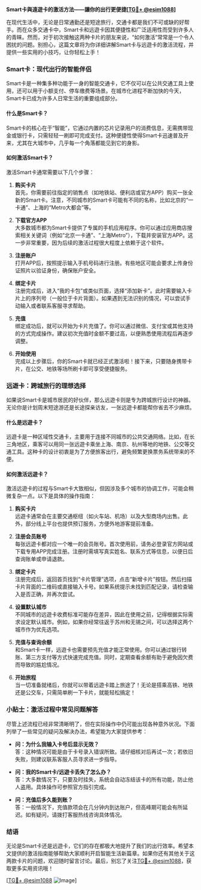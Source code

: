 **Smart卡與遠遊卡的激活方法——讓你的出行更便捷[[TG💪+ @esim1088](https://t.me/s/esim1088)]**

在现代生活中，无论是日常通勤还是短途旅行，交通卡都是我们不可或缺的好帮手。而在众多交通卡中，Smart卡和远遊卡因其便捷性和广泛适用性而受到许多人的青睐。然而，对于初次接触这两种卡片的朋友来说，“如何激活”常常是一个令人困扰的问题。别担心，这篇文章将为你详细讲解Smart卡与远遊卡的激活流程，并提供一些实用的小技巧，让你轻松上手！

### Smart卡：现代出行的智能伴侣

Smart卡是一种集多种功能于一身的智能交通卡，它不仅可以在公共交通工具上使用，还可以用于小额支付、停车缴费等场景。在城市化进程不断加快的今天，Smart卡已成为许多人日常生活的重要组成部分。

#### 什么是Smart卡？

Smart卡的核心在于“智能”，它通过内置的芯片记录用户的消费信息，无需携带现金或银行卡，只需轻轻一刷即可完成支付。这种便捷性使得Smart卡迅速普及开来，尤其在大城市中，几乎每一个角落都能见到它的身影。

#### 如何激活Smart卡？

激活Smart卡通常需要以下几个步骤：

1. **购买卡片**  
   首先，你需要前往指定的销售点（如地铁站、便利店或官方APP）购买一张全新的Smart卡。注意，不同城市的Smart卡可能有不同的名称，比如北京的“一卡通”、上海的“Metro大都会”等。

2. **下载官方APP**  
   大多数城市都为Smart卡提供了专属的手机应用程序。你可以通过应用商店搜索相关关键词（例如“北京一卡通”、“上海Metro”），下载并安装官方APP。这一步非常重要，因为后续的激活过程很大程度上依赖于这个软件。

3. **注册账户**  
   打开APP后，按照提示输入手机号码进行注册。有些地区可能会要求上传身份证照片以验证身份，确保账户安全。

4. **绑定卡片**  
   注册完成后，进入“我的卡包”或类似页面，选择“添加新卡”。此时需要输入卡片上的序列号（一般位于卡片背面）。如果遇到无法识别的情况，可以尝试手动输入或者联系客服寻求帮助。

5. **充值**  
   绑定成功后，就可以开始为卡片充值了。你可以通过微信、支付宝或其他支持的方式完成操作。建议初次充值时金额不要过高，以便熟悉使用流程后再逐步调整。

6. **开始使用**  
   完成以上步骤后，你的Smart卡就已经正式激活啦！接下来，只要随身携带卡片，在公交、地铁等场所刷卡即可享受便捷服务。

### 远遊卡：跨城旅行的理想选择

如果说Smart卡是城市居民的好伙伴，那么远遊卡则是专为跨城旅行设计的神器。无论你是计划周末短途游还是长途探亲访友，一张远遊卡都能帮你省去不少麻烦。

#### 什么是远遊卡？

远遊卡是一种区域性交通卡，主要用于连接不同城市的公共交通网络。比如，在长三角地区，乘客可以用同一张远遊卡乘坐上海、南京、杭州等地的地铁、公交等交通工具。这种卡的设计初衷是为了方便旅客出行，避免频繁更换票务系统带来的不便。

#### 如何激活远遊卡？

激活远遊卡的过程与Smart卡大致相似，但因涉及多个城市的协调工作，可能会稍微复杂一点。以下是具体的操作指南：

1. **购买卡片**  
   远遊卡通常会在主要交通枢纽（如火车站、机场）以及大型商场内出售。此外，部分线上平台也提供预订服务，方便外地游客提前准备。

2. **注册会员账号**  
   每张远遊卡都对应一个唯一的会员账号。首次使用前，请务必登录官方网站或下载专用APP完成注册。注册时需填写真实姓名、联系方式等信息，以便日后查询账单或申请退款。

3. **绑定卡片**  
   注册完成后，返回首页找到“卡片管理”选项，点击“新增卡片”按钮。然后扫描卡片背面的二维码或直接输入卡号。如果系统提示未找到匹配记录，请检查输入是否正确，并再次尝试。

4. **设置默认城市**  
   不同城市的远遊卡收费标准可能存在差异，因此在使用之前，记得根据实际需求设定默认城市。例如，如果你经常往返于苏州和无锡之间，可以选择这两个城市作为优先选项。

5. **充值与查询余额**  
   和Smart卡一样，远遊卡也需要预先充值才能正常使用。你可以通过银行转账、第三方支付等方式快速完成充值。同时，定期查看余额有助于避免因欠费而导致的尴尬情况。

6. **开始旅程**  
   当一切准备就绪后，你就可以带着远遊卡踏上旅途了！无论是搭乘高铁、地铁还是公交车，只需简单刷一下卡片，就能轻松搞定！

### 小贴士：激活过程中常见问题解答

尽管上述流程已经非常清晰明了，但在实际操作中仍可能出现各种意外状况。下面列举了一些常见的疑问及解决办法，希望能为大家提供参考：

- **问：为什么我输入卡号后显示无效？**  
  答：这种情况可能是由于卡号录入错误所致。请仔细核对后再试一次；若依旧失败，则建议联系客服人员寻求进一步指导。

- **问：我的Smart卡/远遊卡丢失了怎么办？**  
  答：大多数情况下，只要及时挂失，系统会自动冻结该卡的所有功能，防止他人盗用。具体操作可参照官方指引完成。

- **问：充值后多久能到账？**  
  答：一般情况下，充值款项会在几分钟内到达账户，但高峰期可能会有所延迟。如有疑问，请拨打客服热线咨询具体情况。

### 结语

无论是Smart卡还是远遊卡，它们的存在都极大地提升了我们的出行效率。希望本文提供的激活指南能够帮助大家顺利开启智能生活新篇章。如果你还有其他关于这两款卡片的问题，欢迎随时留言讨论。最后，别忘了关注[TG💪+ @esim1088](https://t.me/s/esim1088)，获取更多实用资讯哦！

[[TG💪+ @esim1088](https://t.me/s/esim1088) ![Image](https://i.postimg.cc/4NQfJmqS/Snipaste-2025-05-13-00-14-12.png)]